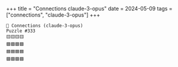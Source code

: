 +++
title = "Connections claude-3-opus"
date = 2024-05-09
tags = ["connections", "claude-3-opus"]
+++

```text
🤖 Connections (claude-3-opus) 
Puzzle #333
🟨🟨🟨🟨
🟩🟩🟩🟩
🟦🟦🟦🟦
🟪🟪🟪🟪
```
